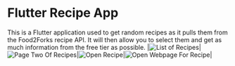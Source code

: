 # Flutter Recipe App
This is a Flutter application used to get random recipes as it pulls them from the Food2Forks recipe API. It will then allow you to select them and get as much information from the free tier as possible.
|![List of Recipes](/images/page_one.png)|![Page Two Of Recipes](/images/page_two.png)|![Open Recipe](/images/open_recipe.png)|![Open Webpage For Recipe](/images/open_webpage.png)|

